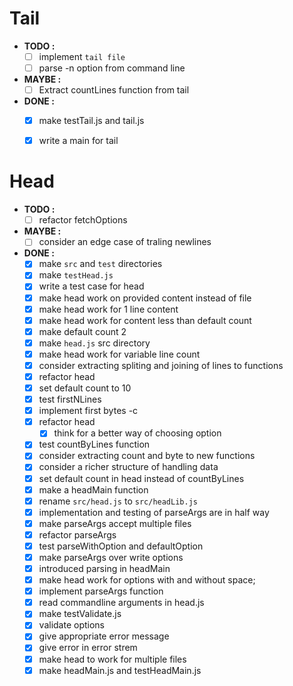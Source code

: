 # Tail

- **TODO :**
  - [ ] implement `tail file`
  - [ ] parse -n option from command line

- **MAYBE :**
  - [ ] Extract countLines function from tail

- **DONE :**
  - [x] make testTail.js and tail.js
  - [x] write a main for tail


# Head

- **TODO :**
  - [ ] refactor fetchOptions

- **MAYBE :**
  - [ ] consider an edge case of traling newlines

- **DONE :**
  - [x] make `src` and `test` directories
  - [x] make `testHead.js`
  - [x] write a test case for head
  - [x] make head work on provided content instead of file
  - [x] make head work for 1 line content
  - [x] make head work for content less than default count
  - [x] make default count 2 
  - [x] make `head.js` src directory
  - [x] make head work for variable line count
  - [x] consider extracting spliting and joining of lines to functions
  - [x] refactor head
  - [x] set default count to 10
  - [x] test firstNLines
  - [x] implement first bytes -c
  - [x] refactor head
    - [x] think for a better way of choosing option
  - [x] test countByLines function
  - [x] consider extracting count and byte to new functions
  - [x] consider a richer structure of handling data
  - [x] set default count in head instead of countByLines
  - [x] make a headMain function
  - [x] rename `src/head.js` to `src/headLib.js`
  - [x] implementation and testing of parseArgs are in half way
  - [x] make parseArgs accept multiple files
  - [x] refactor parseArgs
  - [x] test parseWithOption and defaultOption
  - [x] make parseArgs over write options
  - [x] introduced parsing in headMain
  - [x] make head work for options with and without space;
  - [x] implement parseArgs function
  - [x] read commandline arguments in head.js
  - [x] make testValidate.js
  - [x] validate options
  - [x] give appropriate error message
  - [x] give error in error strem
  - [x] make head to work for multiple files
  - [x] make headMain.js and testHeadMain.js

